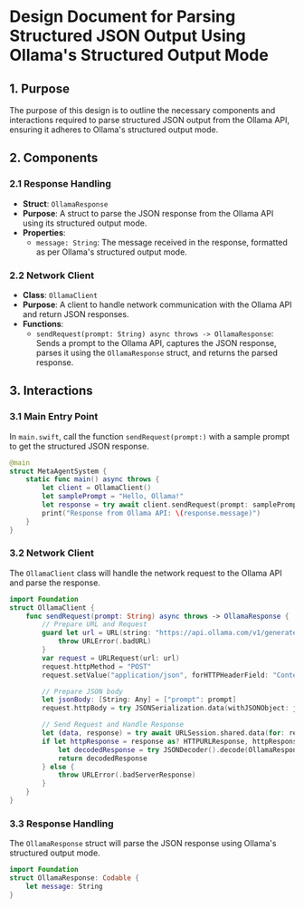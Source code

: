# Design Document for Parsing Structured JSON Output Using Ollama's Structured Output Mode

## 1. Purpose
The purpose of this design is to outline the necessary components and interactions required to parse structured JSON output from the Ollama API, ensuring it adheres to Ollama's structured output mode.

## 2. Components
### 2.1 Response Handling
- **Struct**: `OllamaResponse`
- **Purpose**: A struct to parse the JSON response from the Ollama API using its structured output mode.
- **Properties**:
  - `message: String`: The message received in the response, formatted as per Ollama's structured output mode.

### 2.2 Network Client
- **Class**: `OllamaClient`
- **Purpose**: A client to handle network communication with the Ollama API and return JSON responses.
- **Functions**:
  - `sendRequest(prompt: String) async throws -> OllamaResponse`: Sends a prompt to the Ollama API, captures the JSON response, parses it using the `OllamaResponse` struct, and returns the parsed response.

## 3. Interactions
### 3.1 Main Entry Point
In `main.swift`, call the function `sendRequest(prompt:)` with a sample prompt to get the structured JSON response.
```swift
@main
struct MetaAgentSystem {
    static func main() async throws {
        let client = OllamaClient()
        let samplePrompt = "Hello, Ollama!"
        let response = try await client.sendRequest(prompt: samplePrompt)
        print("Response from Ollama API: \(response.message)")
    }
}
```

### 3.2 Network Client
The `OllamaClient` class will handle the network request to the Ollama API and parse the response.
```swift
import Foundation
struct OllamaClient {
    func sendRequest(prompt: String) async throws -> OllamaResponse {
        // Prepare URL and Request
        guard let url = URL(string: "https://api.ollama.com/v1/generate") else {
            throw URLError(.badURL)
        }
        var request = URLRequest(url: url)
        request.httpMethod = "POST"
        request.setValue("application/json", forHTTPHeaderField: "Content-Type")

        // Prepare JSON body
        let jsonBody: [String: Any] = ["prompt": prompt]
        request.httpBody = try JSONSerialization.data(withJSONObject: jsonBody, options: [])

        // Send Request and Handle Response
        let (data, response) = try await URLSession.shared.data(for: request)
        if let httpResponse = response as? HTTPURLResponse, httpResponse.statusCode == 200 {
            let decodedResponse = try JSONDecoder().decode(OllamaResponse.self, from: data)
            return decodedResponse
        } else {
            throw URLError(.badServerResponse)
        }
    }
}
```

### 3.3 Response Handling
The `OllamaResponse` struct will parse the JSON response using Ollama's structured output mode.
```swift
import Foundation
struct OllamaResponse: Codable {
    let message: String
}
```
